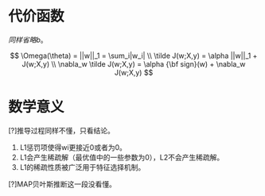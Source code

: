 # 代价函数

*同样省略b*。  

$$
\Omega(\theta) = ||w||_1 = \sum_i|w_i| \\
\tilde J(w;X,y) = \alpha ||w||_1 + J(w;X,y) \\
\nabla_w \tilde J(w;X,y) = \alpha {\bf sign}(w) + \nabla_w J(w;X,y)
$$

# 数学意义

[?]推导过程同样不懂，只看结论。  
1. L1惩罚项使得wi更接近0或者为0。  
2. L1会产生稀疏解（最优值中的一些参数为0），L2不会产生稀疏解。  
3. L1的稀疏性质被广泛用于特征选择机制。  

[?]MAP贝叶斯推断这一段没看懂。  
